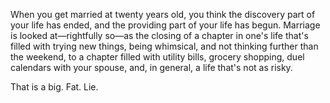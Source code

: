 When you get married at twenty years old, you think the discovery part of your life has ended, and the providing part of your life has begun. Marriage is looked at—rightfully so—as the closing of a chapter in one's life that's filled with trying new things, being whimsical, and not thinking further than the weekend, to a chapter filled with utility bills, grocery shopping, duel calendars with your spouse, and, in general, a life that's not as risky.

That is a big. Fat. Lie.
